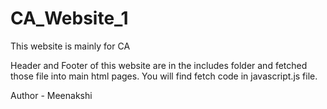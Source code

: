 # CA_Website_1
This website is mainly for CA

Header and Footer of this website are in the includes folder and fetched those file into main html pages.
You will find fetch code in javascript.js file.

Author - Meenakshi
